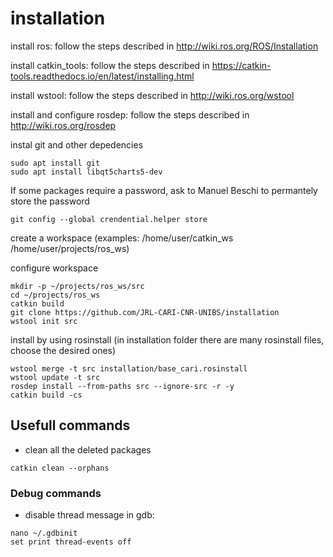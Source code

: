 # installation

install ros: follow the steps described in http://wiki.ros.org/ROS/Installation

install catkin_tools: follow the steps described in https://catkin-tools.readthedocs.io/en/latest/installing.html

install wstool: follow the steps described in http://wiki.ros.org/wstool

install and configure rosdep: follow the steps described in http://wiki.ros.org/rosdep


instal git and other depedencies
```
sudo apt install git
sudo apt install libqt5charts5-dev
```

If some packages require a password, ask to Manuel Beschi
to permantely store the password

```
git config --global crendential.helper store
```


create a workspace (examples: /home/user/catkin_ws /home/user/projects/ros_ws)


configure workspace


```
mkdir -p ~/projects/ros_ws/src
cd ~/projects/ros_ws
catkin build
git clone https://github.com/JRL-CARI-CNR-UNIBS/installation
wstool init src
```

install by using rosinstall (in installation folder there are many rosinstall files, choose the desired ones)

```
wstool merge -t src installation/base_cari.rosinstall
wstool update -t src
rosdep install --from-paths src --ignore-src -r -y
catkin build -cs
```


## Usefull commands

* clean all the deleted packages
```
catkin clean --orphans
```



### Debug commands

* disable thread message in gdb:
```
nano ~/.gdbinit
set print thread-events off
```
